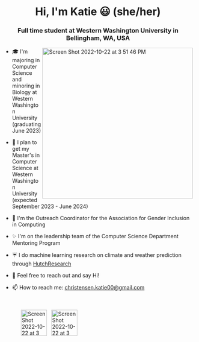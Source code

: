 <h1 align="center">Hi, I'm Katie 😃 (she/her)</h1>

<h3 align="center">Full time student at Western Washington University in Bellingham, WA, USA</h3>

<img align="right" width="400" alt="Screen Shot 2022-10-22 at 3 51 46 PM" src="https://user-images.githubusercontent.com/55817515/197365138-3998ef17-51ea-4572-85e4-c167100781ef.png">

- 🎓  I'm majoring in Computer Science and minoring in Biology at Western Washington University (graduating June 2023)


- :high_brightness:  I plan to get my Master's in Computer Science at Western Washington University (expected September 2023 - June 2024)


- 🌸  I'm the Outreach Coordinator for the Association for Gender Inclusion in Computing 


- :sparkles:  I'm on the leadership team of the Computer Science Department Mentoring Program


- :umbrella:  I do machine learning research on climate and weather prediction through [HutchResearch](https://fw.cs.wwu.edu/~hutchib2/hutchresearch.html)


- 💬  Feel free to reach out and say Hi!


- 📫  How to reach me: christensen.katie00@gmail.com


<br />

&nbsp;&nbsp;&nbsp;&nbsp;&nbsp;&nbsp;&nbsp;&nbsp;&nbsp;&nbsp;&nbsp;&nbsp;[<img width="69" alt="Screen Shot 2022-10-22 at 3 40 49 PM" src="https://user-images.githubusercontent.com/55817515/197364859-8688d8f7-6e78-43a2-8997-3d457bcf905d.png">](https://www.linkedin.com/in/katie-r-christensen)&nbsp;&nbsp;&nbsp;[<img width="69" alt="Screen Shot 2022-10-22 at 3 40 55 PM" src="https://user-images.githubusercontent.com/55817515/197364868-06cf3cec-354e-4104-be7d-be2420f7d39d.png">](https://github.com/katiechristensen)

